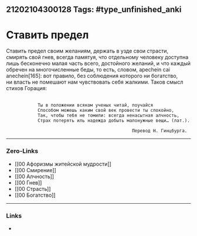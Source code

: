 21202104300128
Tags: #type_unfinished_anki
---
# Ставить предел

Ставить предел своим желаниям, держать в узде свои страсти, смирять свой гнев, всегда памятуя, что отдельному человеку доступна лишь бесконечно малая часть всего, достойного желаний, и что каждый обречен на многочисленные беды, то есть, словом, apechein cai anechein[165]: вот правило, без соблюдения которого ни богатство, ни власть не помешают нам чувствовать себя жалкими. Таков смысл стихов Горация:<br><br>

				Ты в положении всяком ученых читай, поучайся
				Способом можешь каким свой век провести ты спокойно,
				Так, чтобы тебя не томили: всегда ненасытная алчность,
				Страх потерять иль надежда добыть малонужные вещи… (лат.).

													Перевод Н. Гинцбурга.

---
### Zero-Links
- [[00 Афоризмы житейской мудрости]]
- [[00 Смирение]]
- [[00 Алчность]]
- [[00 Гнев]]
- [[00 Страсть]]
- [[00 Богатство]]
---
### Links
-